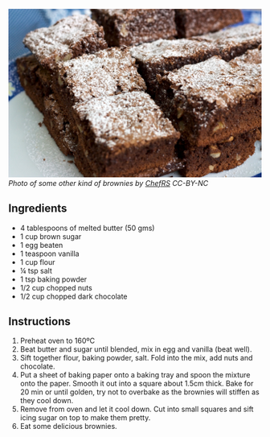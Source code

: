 ![](brownies_com_acucar.jpg)
_Photo of some other kind of brownies by [ChefRS](https://www.chefrs.com.br/brownie/) CC-BY-NC_

## Ingredients

- 4 tablespoons of melted butter (50 gms)
- 1 cup brown sugar
- 1 egg beaten
- 1 teaspoon vanilla
- 1 cup flour
- ¼ tsp salt
- 1 tsp baking powder
- 1/2 cup chopped nuts
- 1/2 cup chopped dark chocolate

## Instructions

1. Preheat oven to 160ºC
2. Beat butter and sugar until blended, mix in egg and vanilla (beat well).
3. Sift together flour, baking powder, salt. Fold into the mix, add nuts and chocolate.
4. Put a sheet of baking paper onto a baking tray and spoon the mixture onto the paper.  Smooth it out into a square about 1.5cm thick.  Bake for 20 min or until golden, try not to overbake as the brownies will stiffen as they cool down.
5. Remove from oven and let it cool down.  Cut into small squares and sift icing sugar on top to make them pretty.
6. Eat some delicious brownies.

